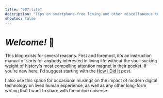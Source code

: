 ```yaml
---
title: "907.life"
description: "Tips on smartphone-free living and other miscellaneous topics."
showtoc: false
---
```


# _Welcome!_ &#129305;

This blog exists for several reasons. First and foremost, it's an instruction manual of sorts for anybody interested in living life without the soul-sucking weight of history's most compelling attention magnet in their pocket. If you're new here, I'd suggest starting with the [How I Did It](https://907.life/how-i-did-it/) post.
 
I also use this space for occasional musings on the impact of modern digital technology on lived human experience, as well as any other long-form writing that I want to share with the online universe.
